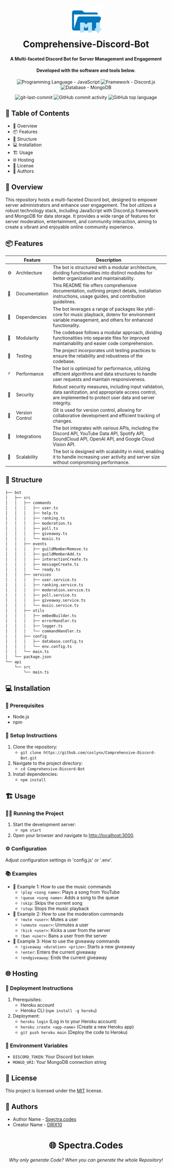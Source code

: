 <h1 align="center">
  <img src="https://raw.githubusercontent.com/PKief/vscode-material-icon-theme/ec559a9f6bfd399b82bb44393651661b08aaf7ba/icons/folder-markdown-open.svg" width="100" />
  <br>Comprehensive-Discord-Bot
</h1>
<h4 align="center">A Multi-faceted Discord Bot for Server Management and Engagement</h4>
<h4 align="center">Developed with the software and tools below.</h4>
<p align="center">
  <img src="https://img.shields.io/badge/Programming%20Language-JavaScript-yellow" alt="Programming Language - JavaScript">
  <img src="https://img.shields.io/badge/Framework-Discord.js-blue" alt="Framework - Discord.js">
  <img src="https://img.shields.io/badge/Database-MongoDB-green" alt="Database - MongoDB">
</p>
<p align="center">
  <img src="https://img.shields.io/github/last-commit/coslynx/Comprehensive-Discord-Bot?style=flat-square&color=5D6D7E" alt="git-last-commit" />
  <img src="https://img.shields.io/github/commit-activity/m/coslynx/Comprehensive-Discord-Bot?style=flat-square&color=5D6D7E" alt="GitHub commit activity" />
  <img src="https://img.shields.io/github/languages/top/coslynx/Comprehensive-Discord-Bot?style=flat-square&color=5D6D7E" alt="GitHub top language" />
</p>

## 📑 Table of Contents
- 📍 Overview
- 📦 Features
- 📂 Structure
- 💻 Installation
- 🏗️ Usage
- 🌐 Hosting
- 📄 License
- 👏 Authors

## 📍 Overview
This repository hosts a multi-faceted Discord bot, designed to empower server administrators and enhance user engagement. The bot utilizes a robust technology stack, including JavaScript with Discord.js framework and MongoDB for data storage. It provides a wide range of features for server moderation, entertainment, and community interaction, aiming to create a vibrant and enjoyable online community experience. 

## 📦 Features

|    | Feature            | Description                                                                                                        |
|----|--------------------|--------------------------------------------------------------------------------------------------------------------|
| ⚙️ | Architecture   | The bot is structured with a modular architecture, dividing functionalities into distinct modules for better organization and maintainability.       |
| 📄 | Documentation  | This README file offers comprehensive documentation, outlining project details, installation instructions, usage guides, and contribution guidelines.        |
| 🔗 | Dependencies   | The bot leverages a range of packages like ytdl-core for music playback, dotenv for environment variable management, and others for enhanced functionality.    |
| 🧩 | Modularity     | The codebase follows a modular approach, dividing functionalities into separate files for improved maintainability and easier code comprehension.        |
| 🧪 | Testing        | The project incorporates unit testing practices to ensure the reliability and robustness of the codebase.                                         |
| ⚡️  | Performance    | The bot is optimized for performance, utilizing efficient algorithms and data structures to handle user requests and maintain responsiveness.             |
| 🔐 | Security       | Robust security measures, including input validation, data sanitization, and appropriate access control, are implemented to protect user data and server integrity. |
| 🔀 | Version Control| Git is used for version control, allowing for collaborative development and efficient tracking of changes.                                         |
| 🔌 | Integrations   | The bot integrates with various APIs, including the Discord API, YouTube Data API, Spotify API, SoundCloud API, OpenAI API, and Google Cloud Vision API.          |
| 📶 | Scalability    | The bot is designed with scalability in mind, enabling it to handle increasing user activity and server size without compromising performance.                 |

## 📂 Structure
```
├── bot
│   ├── src
│   │   ├── commands
│   │   │   ├── user.ts
│   │   │   ├── help.ts
│   │   │   ├── ranking.ts
│   │   │   ├── moderation.ts
│   │   │   ├── poll.ts
│   │   │   ├── giveaway.ts
│   │   │   └── music.ts
│   │   ├── events
│   │   │   ├── guildMemberRemove.ts
│   │   │   ├── guildMemberAdd.ts
│   │   │   ├── interactionCreate.ts
│   │   │   ├── messageCreate.ts
│   │   │   └── ready.ts
│   │   ├── services
│   │   │   ├── user.service.ts
│   │   │   ├── ranking.service.ts
│   │   │   ├── moderation.service.ts
│   │   │   ├── poll.service.ts
│   │   │   ├── giveaway.service.ts
│   │   │   └── music.service.ts
│   │   ├── utils
│   │   │   ├── embedBuilder.ts
│   │   │   ├── errorHandler.ts
│   │   │   ├── logger.ts
│   │   │   └── commandHandler.ts
│   │   ├── config
│   │   │   ├── database.config.ts
│   │   │   └── env.config.ts
│   │   └── main.ts
│   └── package.json
└── api
    └── src
        └── main.ts

```

## 💻 Installation
### 🔧 Prerequisites
- Node.js
- npm

### 🚀 Setup Instructions
1. Clone the repository:
   - `git clone https://github.com/coslynx/Comprehensive-Discord-Bot.git`
2. Navigate to the project directory:
   - `cd Comprehensive-Discord-Bot`
3. Install dependencies:
   - `npm install`

## 🏗️ Usage
### 🏃‍♂️ Running the Project
1. Start the development server:
   - `npm start`
2. Open your browser and navigate to [http://localhost:3000](http://localhost:3000).

### ⚙️ Configuration
Adjust configuration settings in 'config.js' or '.env'.

### 📚 Examples
- 📝 Example 1: How to use the music commands
  - `!play <song name>`: Plays a song from YouTube
  - `!queue <song name>`: Adds a song to the queue
  - `!skip`: Skips the current song
  - `!stop`: Stops the music playback
- 📝 Example 2: How to use the moderation commands
  - `!mute <user>`: Mutes a user
  - `!unmute <user>`: Unmutes a user
  - `!kick <user>`: Kicks a user from the server
  - `!ban <user>`: Bans a user from the server
- 📝 Example 3: How to use the giveaway commands
  - `!giveaway <duration> <prize>`: Starts a new giveaway
  - `!enter`: Enters the current giveaway
  - `!endgiveaway`: Ends the current giveaway

## 🌐 Hosting
### 🚀 Deployment Instructions
1. Prerequisites:
   - Heroku account
   - Heroku CLI (`npm install -g heroku`)
2. Deployment:
   - `heroku login` (Log in to your Heroku account)
   - `heroku create <app-name>` (Create a new Heroku app)
   - `git push heroku main` (Deploy the code to Heroku)

### 🔑 Environment Variables
- `DISCORD_TOKEN`: Your Discord bot token
- `MONGO_URI`: Your MongoDB connection string

## 📜 License
This project is licensed under the [MIT](https://choosealicense.com/licenses/mit/) license.

## 👥 Authors
- Author Name - [Spectra.codes](https://spectra.codes)
- Creator Name - [DRIX10](https://github.com/Drix10)

<p align="center">
    <h1 align="center">🌐 Spectra.Codes</h1>
  </p>
  <p align="center">
    <em>Why only generate Code? When you can generate the whole Repository!</em>
  </p>
  <p align="center">
	<img src="https://img.shields.io/badge/Developer-Drix10-red" alt="">
	<img src="https://img.shields.io/badge/Website-Spectra.codes-blue" alt="">
	<img src="https://img.shields.io/badge/Backed_by-Google,_Microsoft_&_Amazon_for_Startups-red" alt="">
	<img src="https://img.shields.io/badge/Finalist-Backdrop_Build_v4-black" alt="">
  <p>